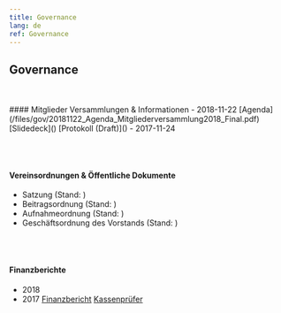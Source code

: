 ```yaml
---
title: Governance
lang: de
ref: Governance
---
```


## Governance
<br>
<br>
#### Mitglieder Versammlungen & Informationen
- 2018-11-22  [Agenda](/files/gov/20181122_Agenda_Mitgliederversammlung2018_Final.pdf) [Slidedeck]() [Protokoll (Draft)]()
- 2017-11-24

<br><br>
#### Vereinsordnungen & Öffentliche Dokumente
- Satzung (Stand: )
- Beitragsordnung (Stand: )
- Aufnahmeordnung (Stand: )
- Geschäftsordnung des Vorstands (Stand: )


<br><br>
#### Finanzberichte
- 2018
- 2017 [Finanzbericht]() [Kassenprüfer]()

<br><br>
